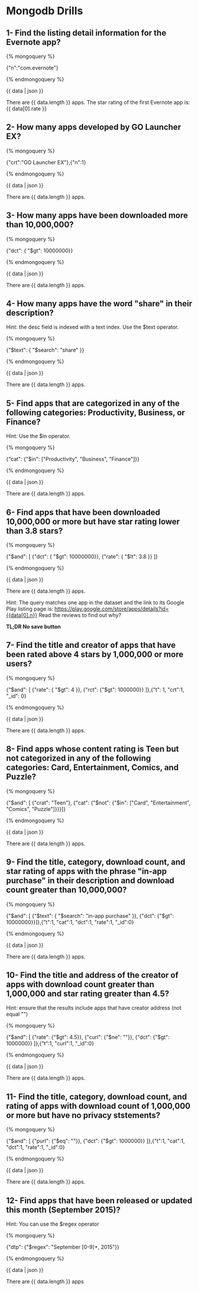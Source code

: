 # Mongodb Drills


## 1- Find the listing detail information for the Evernote app?

{% mongoquery %}

{"n":"com.evernote"}

{% endmongoquery %}

{{ data | json }}

There are {{ data.length }} apps.
The star rating of the first Evernote app is: {{ data[0].rate }}

## 2- How many apps developed by GO Launcher EX?
{% mongoquery %}

{"crt":"GO Launcher EX"},{"n":1}

{% endmongoquery %}

{{ data | json }}

There are {{ data.length }} apps.

## 3- How many apps have been downloaded more than 10,000,000?

{% mongoquery %}

{"dct": { "$gt": 10000000}}

{% endmongoquery %}

{{ data | json }}

There are {{ data.length }} apps.

## 4- How many apps have the word "share" in their description?
Hint: the desc field is indexed with a text index. Use the $text operator.

{% mongoquery %}

{"$text": { "$search": "share" }}

{% endmongoquery %}

{{ data | json }}

There are {{ data.length }} apps.

## 5- Find apps that are categorized in any of the following categories: Productivity, Business, or Finance?
Hint: Use the $in operator.

{% mongoquery %}

{"cat": {"$in": ["Productivity", "Business", "Finance"]}}

{% endmongoquery %}

{{ data | json }}

There are {{ data.length }} apps.

## 6- Find apps that have been downloaded 10,000,000 or more but have star rating lower than 3.8 stars?
{% mongoquery %}

{"$and": [
    {"dct": { "$gt": 10000000}},
    {"rate": { "$lt": 3.8 }}
]}

{% endmongoquery %}

{{ data | json }}

There are {{ data.length }} apps.

Hint: The query matches one app in the dataset and the link to its Google Play listing page is:
https://play.google.com/store/apps/details?id={{data[0].n}} Read the reviews to find out why?

**TL;DR No save button**

## 7- Find the title and creator of apps that have been rated above 4 stars by 1,000,000 or more users?

{% mongoquery %}

{"$and": [
    {"rate": { "$gt": 4 }},
    {"rct": {"$gt": 1000000}}
]},{"t": 1, "crt":1, "_id": 0}

{% endmongoquery %}

{{ data | json }}

There are {{ data.length }} apps.

## 8- Find apps whose content rating is Teen but not categorized in any of the following categories: Card, Entertainment, Comics, and Puzzle?

{% mongoquery %}

{"$and": [
    {"crat": "Teen"},
    {"cat": {"$not": {"$in": ["Card", "Entertainment", "Comics", "Puzzle"]}}}]}

{% endmongoquery %}

{{ data | json }}

There are {{ data.length }} apps.

## 9- Find the title, category, download count, and star rating of apps with the phrase "in-app purchase" in their description and download count greater than 10,000,000?

{% mongoquery %}

{"$and": [
    {"$text": { "$search": "in-app purchase" }},
    {"dct": {"$gt": 10000000}}]},{"t":1, "cat":1, "dct":1, "rate":1, "_id":0}

{% endmongoquery %}

{{ data | json }}

There are {{ data.length }} apps.

## 10- Find the title and address of the creator of apps with download count greater than 1,000,000 and star rating greater than 4.5?
Hint: ensure that the results include apps that have creator address (not equal "")

{% mongoquery %}

{"$and": [
    {"rate": {"$gt": 4.5}},
    {"curl": {"$ne": ""}},
    {"dct": {"$gt": 1000000}}
]},{"t":1, "curl":1, "_id":0}

{% endmongoquery %}

{{ data | json }}

There are {{ data.length }} apps.

## 11- Find the title, category, download count, and rating of apps with download count of 1,000,000 or more but have no privacy ststements?

{% mongoquery %}

{"$and": [
    {"purl": {"$eq": ""}},
    {"dct": {"$gt": 1000000}}
]},{"t":1, "cat":1, "dct":1, "rate":1, "_id":0}

{% endmongoquery %}

{{ data | json }}

There are {{ data.length }} apps.

## 12- Find apps that have been released or updated this month (September 2015)?
Hint: You can use the $regex operator

{% mongoquery %}

{"dtp": {"$regex": "September [0-9]+, 2015"}}

{% endmongoquery %}

{{ data | json }}

There are {{ data.length }} apps
